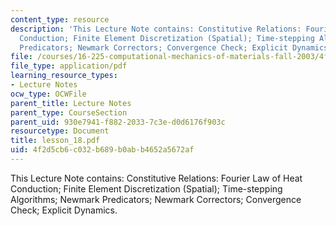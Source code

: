 ```yaml
---
content_type: resource
description: 'This Lecture Note contains: Constitutive Relations: Fourier Law of Heat
  Conduction; Finite Element Discretization (Spatial); Time-stepping Algorithms; Newmark
  Predicators; Newmark Correctors; Convergence Check; Explicit Dynamics.'
file: /courses/16-225-computational-mechanics-of-materials-fall-2003/4f2d5cb6c032b689b0abb4652a5672af_lesson_18.pdf
file_type: application/pdf
learning_resource_types:
- Lecture Notes
ocw_type: OCWFile
parent_title: Lecture Notes
parent_type: CourseSection
parent_uid: 930e7941-f882-2033-7c3e-d0d6176f903c
resourcetype: Document
title: lesson_18.pdf
uid: 4f2d5cb6-c032-b689-b0ab-b4652a5672af
---
```

This Lecture Note contains: Constitutive Relations: Fourier Law of Heat Conduction; Finite Element Discretization (Spatial); Time-stepping Algorithms; Newmark Predicators; Newmark Correctors; Convergence Check; Explicit Dynamics.

